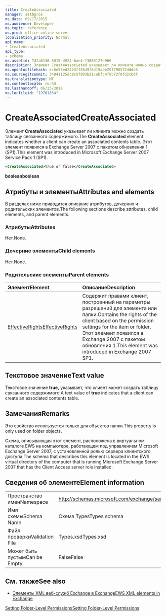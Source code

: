 ```yaml
---
title: CreateAssociated
manager: sethgros
ms.date: 09/17/2015
ms.audience: Developer
ms.topic: reference
ms.prod: office-online-server
localization_priority: Normal
api_name:
- CreateAssociated
api_type:
- schema
ms.assetid: 742a6136-6015-4924-bae4-f3868127e966
description: Элемент CreateAssociated указывает ли клиента можно создать таблицу связанного содержимого. Этот элемент появился в Exchange Server 2007 с пакетом обновления 1 (SP1).
ms.openlocfilehash: ec6e55ed2423ff5849f6d19aee29f790572ddda6
ms.sourcegitcommit: 34041125dc8c5f993b21cebfc4f8b72f0fd2cb6f
ms.translationtype: MT
ms.contentlocale: ru-RU
ms.lasthandoff: 06/25/2018
ms.locfileid: "19761854"
---
```

# <a name="createassociated"></a><span data-ttu-id="b296f-104">CreateAssociated</span><span class="sxs-lookup"><span data-stu-id="b296f-104">CreateAssociated</span></span>

<span data-ttu-id="b296f-105">Элемент **CreateAssociated** указывает ли клиента можно создать таблицу связанного содержимого.</span><span class="sxs-lookup"><span data-stu-id="b296f-105">The **CreateAssociated** element indicates whether a client can create an associated contents table.</span></span> <span data-ttu-id="b296f-106">Этот элемент появился в Exchange Server 2007 с пакетом обновления 1 (SP1).</span><span class="sxs-lookup"><span data-stu-id="b296f-106">This element was introduced in Microsoft Exchange Server 2007 Service Pack 1 (SP1).</span></span> 
  
```xml
<CreateAssociated>true or false</CreateAssociated>
```

 <span data-ttu-id="b296f-107">**boolean**</span><span class="sxs-lookup"><span data-stu-id="b296f-107">**boolean**</span></span>
## <a name="attributes-and-elements"></a><span data-ttu-id="b296f-108">Атрибуты и элементы</span><span class="sxs-lookup"><span data-stu-id="b296f-108">Attributes and elements</span></span>

<span data-ttu-id="b296f-109">В разделах ниже приводится описание атрибутов, дочерних и родительских элементов.</span><span class="sxs-lookup"><span data-stu-id="b296f-109">The following sections describe attributes, child elements, and parent elements.</span></span>
  
### <a name="attributes"></a><span data-ttu-id="b296f-110">Атрибуты</span><span class="sxs-lookup"><span data-stu-id="b296f-110">Attributes</span></span>

<span data-ttu-id="b296f-111">Нет.</span><span class="sxs-lookup"><span data-stu-id="b296f-111">None.</span></span>
  
### <a name="child-elements"></a><span data-ttu-id="b296f-112">Дочерние элементы</span><span class="sxs-lookup"><span data-stu-id="b296f-112">Child elements</span></span>

<span data-ttu-id="b296f-113">Нет.</span><span class="sxs-lookup"><span data-stu-id="b296f-113">None.</span></span>
  
### <a name="parent-elements"></a><span data-ttu-id="b296f-114">Родительские элементы</span><span class="sxs-lookup"><span data-stu-id="b296f-114">Parent elements</span></span>

|<span data-ttu-id="b296f-115">**Элемент**</span><span class="sxs-lookup"><span data-stu-id="b296f-115">**Element**</span></span>|<span data-ttu-id="b296f-116">**Описание**</span><span class="sxs-lookup"><span data-stu-id="b296f-116">**Description**</span></span>|
|:-----|:-----|
|[<span data-ttu-id="b296f-117">EffectiveRights</span><span class="sxs-lookup"><span data-stu-id="b296f-117">EffectiveRights</span></span>](effectiverights.md) <br/> |<span data-ttu-id="b296f-118">Содержит правами клиент, построенный на параметры разрешений для элемента или папки.</span><span class="sxs-lookup"><span data-stu-id="b296f-118">Contains the rights of the client based on the permission settings for the item or folder.</span></span> <span data-ttu-id="b296f-119">Этот элемент появился в Exchange 2007 с пакетом обновления 1.</span><span class="sxs-lookup"><span data-stu-id="b296f-119">This element was introduced in Exchange 2007 SP1.</span></span>  <br/> |
   
## <a name="text-value"></a><span data-ttu-id="b296f-120">Текстовое значение</span><span class="sxs-lookup"><span data-stu-id="b296f-120">Text value</span></span>

<span data-ttu-id="b296f-121">Текстовое значение **true,** указывает, что клиент может создать таблицу связанного содержимого.</span><span class="sxs-lookup"><span data-stu-id="b296f-121">A text value of **true** indicates that a client can create an associated contents table.</span></span> 
  
## <a name="remarks"></a><span data-ttu-id="b296f-122">Замечания</span><span class="sxs-lookup"><span data-stu-id="b296f-122">Remarks</span></span>

<span data-ttu-id="b296f-123">Это свойство используется только для объектов папки.</span><span class="sxs-lookup"><span data-stu-id="b296f-123">This property is only used on folder objects.</span></span>
  
<span data-ttu-id="b296f-124">Схема, описывающая этот элемент, расположена в виртуальном каталоге EWS на компьютере, работающем под управлением Microsoft Exchange Server 2007, с установленной ролью сервера клиентского доступа.</span><span class="sxs-lookup"><span data-stu-id="b296f-124">The schema that describes this element is located in the EWS virtual directory of the computer that is running Microsoft Exchange Server 2007 that has the Client Access server role installed.</span></span>
  
## <a name="element-information"></a><span data-ttu-id="b296f-125">Сведения об элементе</span><span class="sxs-lookup"><span data-stu-id="b296f-125">Element information</span></span>

|||
|:-----|:-----|
|<span data-ttu-id="b296f-126">Пространство имен</span><span class="sxs-lookup"><span data-stu-id="b296f-126">Namespace</span></span>  <br/> |http://schemas.microsoft.com/exchange/services/2006/types  <br/> |
|<span data-ttu-id="b296f-127">Имя схемы</span><span class="sxs-lookup"><span data-stu-id="b296f-127">Schema Name</span></span>  <br/> |<span data-ttu-id="b296f-128">Схема Types</span><span class="sxs-lookup"><span data-stu-id="b296f-128">Types schema</span></span>  <br/> |
|<span data-ttu-id="b296f-129">Файл проверки</span><span class="sxs-lookup"><span data-stu-id="b296f-129">Validation File</span></span>  <br/> |<span data-ttu-id="b296f-130">Types.xsd</span><span class="sxs-lookup"><span data-stu-id="b296f-130">Types.xsd</span></span>  <br/> |
|<span data-ttu-id="b296f-131">Может быть пустым</span><span class="sxs-lookup"><span data-stu-id="b296f-131">Can be Empty</span></span>  <br/> |<span data-ttu-id="b296f-132">False</span><span class="sxs-lookup"><span data-stu-id="b296f-132">False</span></span>  <br/> |
   
## <a name="see-also"></a><span data-ttu-id="b296f-133">См. также</span><span class="sxs-lookup"><span data-stu-id="b296f-133">See also</span></span>



- [<span data-ttu-id="b296f-134">Элементы XML веб-служб Exchange в Exchange</span><span class="sxs-lookup"><span data-stu-id="b296f-134">EWS XML elements in Exchange</span></span>](ews-xml-elements-in-exchange.md)


[<span data-ttu-id="b296f-135">Setting Folder-Level Permissions</span><span class="sxs-lookup"><span data-stu-id="b296f-135">Setting Folder-Level Permissions</span></span>](http://msdn.microsoft.com/library/c7530e86-5112-401c-b10a-9c054ae59f07%28Office.15%29.aspx)

